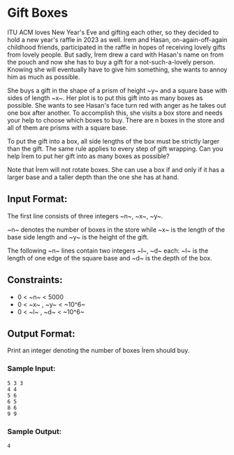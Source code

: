 # Gift Boxes

ITU ACM loves New Year's Eve and gifting each other, so they decided to hold a new year's raffle in 2023 as well. İrem and Hasan, on-again-off-again childhood friends, participated in the raffle in hopes of receiving lovely gifts from lovely people. But sadly, İrem drew a card with Hasan's name on from the pouch and now she has to buy a gift for a not-such-a-lovely person. Knowing she will eventually have to give him something, she wants to annoy him as much as possible.

She buys a gift in the shape of a prism of height ~y~ and a square base with sides of length ~x~. Her plot is to put this gift into as many boxes as possible. She wants to see Hasan's face turn red with anger as he takes out one box after another. To accomplish this, she visits a box store and needs your help to choose which boxes to buy. There are n boxes in the store and all of them are prisms with a square base.

To put the gift into a box, all side lengths of the box must be strictly larger than the gift. The same rule applies to every step of gift wrapping.
Can you help İrem to put her gift into as many boxes as possible?

Note that İrem will not rotate boxes. She can use a box if and only if it has a larger base and a taller depth than the one she has at hand.

## Input Format:
The first line consists of three integers ~n~, ~x~, ~y~. 

~n~ denotes the number of boxes in the store while ~x~ is the length of the base side length and ~y~ is the height of the gift.

The following ~n~ lines contain two integers ~l~, ~d~ each: ~l~ is the length of one edge of the square base and ~d~ is the depth of the box.

## Constraints:
- 0 < ~n~ < 5000
- 0 < ~x~ , ~y~ < ~10^6~
- 0 < ~l~ , ~d~ < ~10^6~

## Output Format:
Print an integer denoting the number of boxes İrem should buy.

### Sample Input:
```
5 3 3
4 4
5 6
6 5
8 6
9 9
```

### Sample Output:
```
4
```